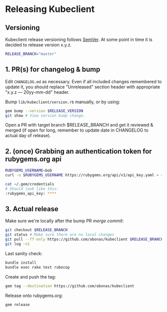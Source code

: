 # Releasing Kubeclient

## Versioning
Kubeclient release versioning follows [SemVer](https://semver.org/).
At some point in time it is decided to release version x.y.z.

```bash
RELEASE_BRANCH="master"
```

## 1. PR(s) for changelog & bump

Edit `CHANGELOG.md` as necessary.  Even if all included changes remembered to update it, you should replace "Unreleased" section header with appropriate "x.y.z — 20yy-mm-dd" header.

Bump `lib/kubeclient/version.rb` manually, or by using:
```bash
gem bump --version $RELEASE_VERSION
git show # View version bump change.
```

Open a PR with target branch $RELEASE_BRANCH and get it reviewed & merged (if open for long, remember to update date in CHANGELOG to actual day of release).

## 2. (once) Grabbing an authentication token for rubygems.org api
```bash
RUBYGEMS_USERNAME=bob
curl -u $RUBYGEMS_USERNAME https://rubygems.org/api/v1/api_key.yaml > ~/.gem/credentials; chmod 0600 ~/.gem/credentials

cat ~/.gem/credentials
# Should look like this:
:rubygems_api_key: ****
```

## 3. Actual release

Make sure we're locally after the bump PR *merge commit*:
```bash
git checkout $RELEASE_BRANCH
git status # Make sure there are no local changes
git pull --ff-only https://github.com/abonas/kubeclient $RELEASE_BRANCH
git log -n1
```

Last sanity check:
```bash
bundle install
bundle exec rake test rubocop
```

Create and push the tag:
```bash
gem tag --destination https://github.com/abonas/kubeclient
```

Release onto rubygems.org:
```bash
gem release
```
